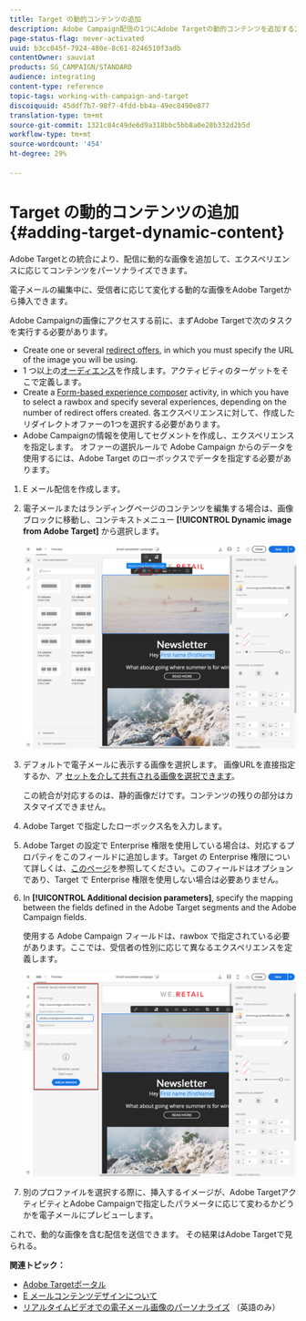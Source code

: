 ```yaml
---
title: Target の動的コンテンツの追加
description: Adobe Campaign配信の1つにAdobe Targetの動的コンテンツを追加する方法を説明します。
page-status-flag: never-activated
uuid: b3cc045f-7924-480e-8c61-8246510f3adb
contentOwner: sauviat
products: SG_CAMPAIGN/STANDARD
audience: integrating
content-type: reference
topic-tags: working-with-campaign-and-target
discoiquuid: 45ddf7b7-98f7-4fdd-bb4a-49ec8490e877
translation-type: tm+mt
source-git-commit: 1321c84c49de6d9a318bbc5bb8a0e28b332d2b5d
workflow-type: tm+mt
source-wordcount: '454'
ht-degree: 29%

---
```



# Target の動的コンテンツの追加{#adding-target-dynamic-content}

Adobe Targetとの統合により、配信に動的な画像を追加して、エクスペリエンスに応じてコンテンツをパーソナライズできます。

電子メールの編集中に、受信者に応じて変化する動的な画像をAdobe Targetから挿入できます。

Adobe Campaignの画像にアクセスする前に、まずAdobe Targetで次のタスクを実行する必要があります。

* Create one or several [redirect offers](https://docs.adobe.com/content/help/en/target/using/experiences/offers/offer-redirect.html), in which you must specify the URL of the image you will be using.
* 1 つ以上の[オーディエンス](https://docs.adobe.com/content/help/en/target/using/audiences/create-audiences/audiences.html)を作成します。アクティビティのターゲットをそこで定義します。
* Create a [Form-based experience composer](https://docs.adobe.com/content/help/en/target/using/experiences/form-experience-composer.html) activity, in which you have to select a rawbox and specify several experiences, depending on the number of redirect offers created. 各エクスペリエンスに対して、作成したリダイレクトオファーの1つを選択する必要があります。
* Adobe Campaignの情報を使用してセグメントを作成し、エクスペリエンスを指定します。 オファーの選択ルールで Adobe Campaign からのデータを使用するには、Adobe Target のローボックスでデータを指定する必要があります。

1. E メール配信を作成します。
1. 電子メールまたはランディングページのコンテンツを編集する場合は、画像ブロックに移動し、コンテキストメニュー **[!UICONTROL Dynamic image from Adobe Target]** から選択します。

   ![](assets/tar_insert_dynamic_image.png)

1. デフォルトで電子メールに表示する画像を選択します。 画像URLを直接指定するか、ア [セットを介して共有される画像を選択できます](../../integrating/using/working-with-campaign-and-assets-core-service.md)。

   この統合が対応するのは、静的画像だけです。コンテンツの残りの部分はカスタマイズできません。

1. Adobe Target で指定したローボックス名を入力します。
1. Adobe Target の設定で Enterprise 権限を使用している場合は、対応するプロパティをこのフィールドに追加します。Target の Enterprise 権限について詳しくは、[このページ](https://docs.adobe.com/content/help/en/target/using/administer/manage-users/enterprise/properties-overview.html)を参照してください。このフィールドはオプションであり、Target で Enterprise 権限を使用しない場合は必要ありません。
1. In **[!UICONTROL Additional decision parameters]**, specify the mapping between the fields defined in the Adobe Target segments and the Adobe Campaign fields.

   使用する Adobe Campaign フィールドは、rawbox で指定されている必要があります。ここでは、受信者の性別に応じて異なるエクスペリエンスを定義します。

   ![](assets/tar_additional_decisionning_parameters.png)

1. 別のプロファイルを選択する際に、挿入するイメージが、Adobe TargetアクティビティとAdobe Campaignで指定したパラメータに応じて変わるかどうかを電子メールにプレビューします。

これで、動的な画像を含む配信を送信できます。 その結果はAdobe Targetで見られる。

**関連トピック：**

* [Adobe Targetポータル](https://docs.adobe.com/content/help/ja-JP/target/using/integrate/campaign-and-target.html)
* [E メールコンテンツデザインについて](../../designing/using/designing-content-in-adobe-campaign.md)
* [リアルタイムビデオでの電子メール画像のパーソナライズ](https://helpx.adobe.com/marketing-cloud/how-to/email-marketing.html) （英語のみ）

